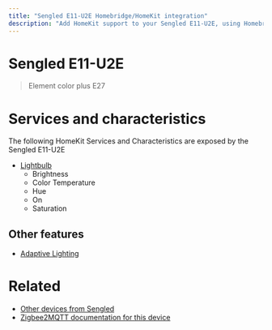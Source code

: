```yaml
---
title: "Sengled E11-U2E Homebridge/HomeKit integration"
description: "Add HomeKit support to your Sengled E11-U2E, using Homebridge, Zigbee2MQTT and homebridge-z2m."
---
```

<!---
This file has been GENERATED using src/docgen/docgen.ts
DO NOT EDIT THIS FILE MANUALLY!
-->
# Sengled E11-U2E
> Element color plus E27


# Services and characteristics
The following HomeKit Services and Characteristics are exposed by
the Sengled E11-U2E

* [Lightbulb](../../light.md)
  * Brightness
  * Color Temperature
  * Hue
  * On
  * Saturation


## Other features
* [Adaptive Lighting](../../light.md)


# Related
* [Other devices from Sengled](../index.md#sengled)
* [Zigbee2MQTT documentation for this device](https://www.zigbee2mqtt.io/devices/E11-U2E.html)